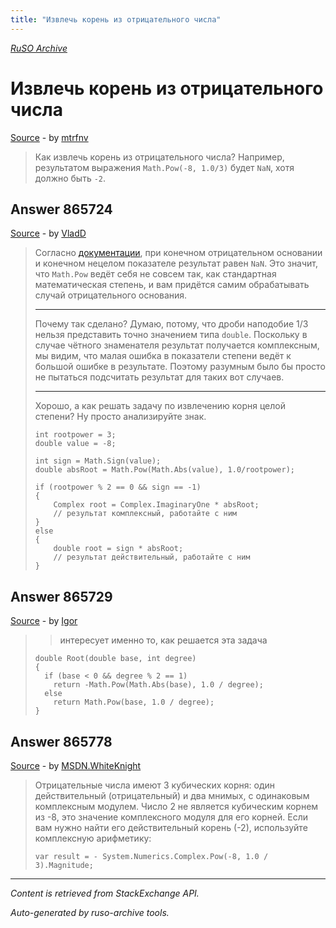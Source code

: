 ```yaml
---
title: "Извлечь корень из отрицательного числа"
---
```

<p><i><a href="https://github.com/MSDN-WhiteKnight/ruso-archive/">RuSO Archive</a></i></p>
<h1>Извлечь корень из отрицательного числа</h1>
<p><a href="https://ru.stackoverflow.com/questions/865721/%d0%98%d0%b7%d0%b2%d0%bb%d0%b5%d1%87%d1%8c-%d0%ba%d0%be%d1%80%d0%b5%d0%bd%d1%8c-%d0%b8%d0%b7-%d0%be%d1%82%d1%80%d0%b8%d1%86%d0%b0%d1%82%d0%b5%d0%bb%d1%8c%d0%bd%d0%be%d0%b3%d0%be-%d1%87%d0%b8%d1%81%d0%bb%d0%b0">Source</a> - by <a href="https://ru.stackoverflow.com/users/263129/mtrfnv">mtrfnv</a></p>
<blockquote>
<p>Как извлечь корень из отрицательного числа? Например, результатом выражения <code>Math.Pow(-8, 1.0/3)</code> будет <code>NaN</code>, хотя должно быть <code>-2</code>.</p>

</blockquote>
<h2>Answer 865724</h2>
<p><a href="https://ru.stackoverflow.com/a/865724/">Source</a> - by <a href="https://ru.stackoverflow.com/users/10105/vladd">VladD</a></p>
<blockquote>
<p>Согласно <a href="https://docs.microsoft.com/ru-ru/dotnet/api/system.math.pow?view=netframework-4.7.1#remarks" rel="noreferrer">документации</a>, при конечном отрицательном основании и конечном нецелом показателе результат равен <code>NaN</code>. Это значит, что <code>Math.Pow</code> ведёт себя не совсем так, как стандартная математическая степень, и вам придётся самим обрабатывать случай отрицательного основания.</p>

<hr>

<p>Почему так сделано? Думаю, потому, что дроби наподобие 1/3 нельзя представить точно значением типа <code>double</code>. Поскольку в случае чётного знаменателя результат получается комплексным, мы видим, что малая ошибка в показатели степени ведёт к большой ошибке в результате. Поэтому разумным было бы просто не пытаться подсчитать результат для таких вот случаев.</p>

<hr>

<p>Хорошо, а как решать задачу по извлечению корня целой степени? Ну просто анализируйте знак.</p>

<pre><code>int rootpower = 3;
double value = -8;

int sign = Math.Sign(value);
double absRoot = Math.Pow(Math.Abs(value), 1.0/rootpower);

if (rootpower % 2 == 0 &amp;&amp; sign == -1)
{
    Complex root = Complex.ImaginaryOne * absRoot;
    // результат комплексный, работайте с ним
}
else
{
    double root = sign * absRoot;
    // результат действительный, работайте с ним
}
</code></pre>

</blockquote>
<h2>Answer 865729</h2>
<p><a href="https://ru.stackoverflow.com/a/865729/">Source</a> - by <a href="https://ru.stackoverflow.com/users/176262/igor">Igor</a></p>
<blockquote>
<blockquote>
  <p>интересует именно то, как решается эта задача</p>
</blockquote>

<pre><code>double Root(double base, int degree)
{
  if (base &lt; 0 &amp;&amp; degree % 2 == 1)
    return -Math.Pow(Math.Abs(base), 1.0 / degree);
  else 
    return Math.Pow(base, 1.0 / degree);
}
</code></pre>

</blockquote>
<h2>Answer 865778</h2>
<p><a href="https://ru.stackoverflow.com/a/865778/">Source</a> - by <a href="https://ru.stackoverflow.com/users/240512/msdn-whiteknight">MSDN.WhiteKnight</a></p>
<blockquote>
<p>Отрицательные числа имеют 3 кубических корня: один действительный (отрицательный) и два мнимых, с одинаковым комплексным модулем. Число 2 не является кубическим корнем из -8, это значение комплексного модуля для его корней. Если вам нужно найти его действительный корень (-2), используйте комплексную арифметику:</p>

<pre><code>var result = - System.Numerics.Complex.Pow(-8, 1.0 / 3).Magnitude;
</code></pre>

</blockquote>
<hr/>
<p><i>Content is retrieved from StackExchange API. </i></p>
<p><i>Auto-generated by ruso-archive tools. </i></p>
